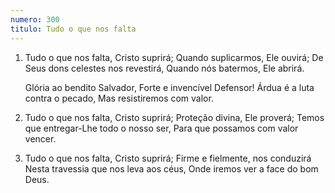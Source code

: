 ```yaml
---
numero: 300
titulo: Tudo o que nos falta
---
```

1. Tudo o que nos falta, Cristo suprirá;
   Quando suplicarmos, Ele ouvirá;
   De Seus dons celestes nos revestirá,
   Quando nós batermos, Ele abrirá.

   Glória ao bendito Salvador,
   Forte e invencível Defensor!
   Árdua é a luta contra o pecado,
   Mas resistiremos com valor.

2. Tudo o que nos falta, Cristo suprirá;
   Proteção divina, Ele proverá;
   Temos que entregar-Lhe todo o nosso ser,
   Para que possamos com valor vencer.

3. Tudo o que nos falta, Cristo suprirá;
   Firme e fielmente, nos conduzirá
   Nesta travessia que nos leva aos céus,
   Onde iremos ver a face do bom Deus.
